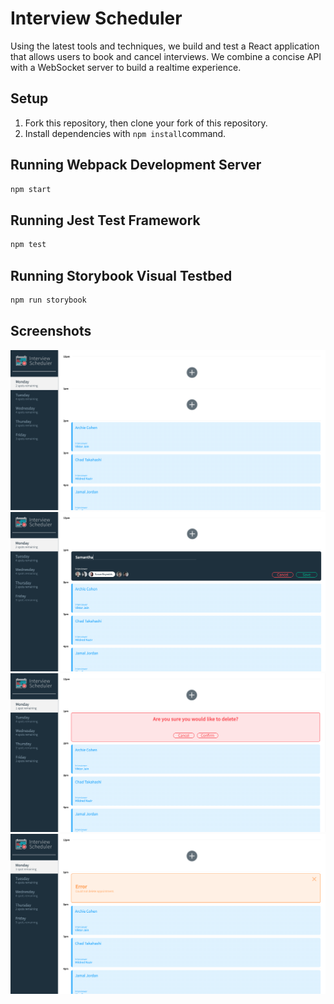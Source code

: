 # Interview Scheduler

Using the latest tools and techniques, we build and test a React application that allows users to book and cancel interviews. We combine a concise API with a WebSocket server to build a realtime experience.

## Setup

1. Fork this repository, then clone your fork of this repository.
2. Install dependencies with `npm install`command.

## Running Webpack Development Server

```sh
npm start
```

## Running Jest Test Framework

```sh
npm test
```

## Running Storybook Visual Testbed

```sh
npm run storybook
```

## Screenshots

!["Appointments"](https://github.com/Samy0412/scheduler/blob/master/public/images/Appointments.png?raw=true)
!["Form"](https://github.com/Samy0412/scheduler/blob/master/public/images/Form.png?raw=true)
!["Confirm"](https://github.com/Samy0412/scheduler/blob/master/public/images/Confirm.png?raw=true)
!["Error"](https://github.com/Samy0412/scheduler/blob/master/public/images/Error.png?raw=true)
